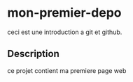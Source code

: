 # mon-premier-depo

ceci est une introduction a git et github.
## Description
ce projet contient ma premiere page web 
